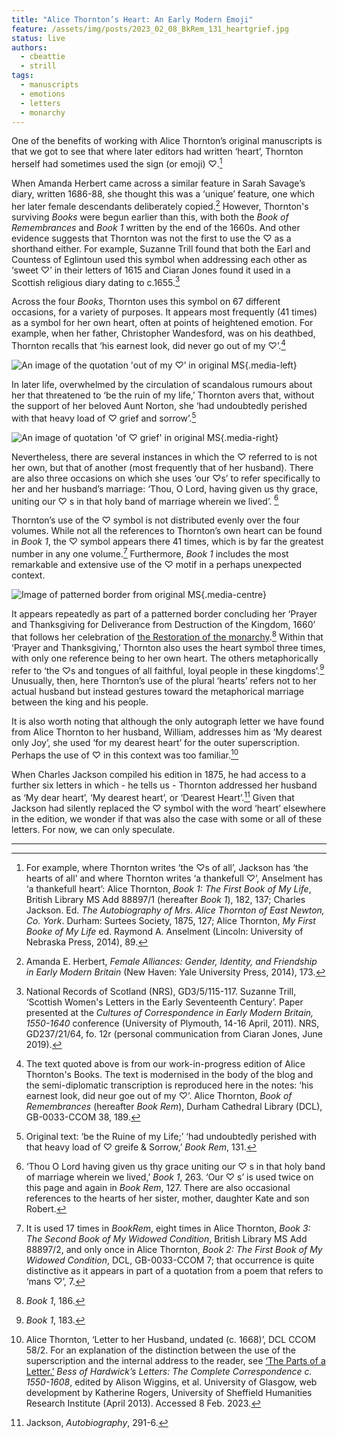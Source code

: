 ```yaml
---
title: "Alice Thornton’s Heart: An Early Modern Emoji"
feature: /assets/img/posts/2023_02_08_BkRem_131_heartgrief.jpg
status: live
authors:
  - cbeattie
  - strill
tags:
  - manuscripts
  - emotions
  - letters
  - monarchy
---
```


One of the benefits of working with Alice Thornton’s original manuscripts is that we got to see that where later editors had written ‘heart’, Thornton herself had sometimes used the sign (or emoji) ♡.[^1]

When Amanda Herbert came across a similar feature in Sarah Savage’s diary, written 1686-88, she thought this was a ‘unique’ feature, one which her later female descendants deliberately copied.[^2] However, Thornton's surviving _Books_ were begun earlier than this, with both the _Book of Remembrances_ and _Book 1_ written by the end of the 1660s. And other evidence suggests that Thornton was not the first to use the ♡ as a shorthand either. For example, Suzanne Trill found that both the Earl and Countess of Eglintoun used this symbol when addressing each other as ‘sweet ♡’ in their letters of 1615 and Ciaran Jones found it used in a Scottish religious diary dating to c.1655.[^3]

Across the four _Books_, Thornton uses this symbol on 67 different occasions, for a variety of purposes. It appears most frequently (41 times) as a symbol for her own heart, often at points of heightened emotion. For example, when her father, Christopher Wandesford, was on his deathbed, Thornton recalls that ‘his earnest look, did never go out of my ♡’.[^4]

![An image of the quotation 'out of my ♡’ in original MS]({{"/assets/img/posts/2023_02_08_BkRem_189_myheart.jpg"|url}} "Alice Thornton, _Book of Remembrances_, 189. © Derek Beattie"){.media-left}

In later life, overwhelmed by the circulation of scandalous rumours about her that threatened to ‘be the ruin of my life,’ Thornton avers that, without the support of her beloved Aunt Norton, she ‘had undoubtedly perished with that heavy load of ♡ grief and sorrow’.[^5]

![An image of quotation 'of ♡ grief' in original MS]({{"/assets/img/posts/2023_02_08_BkRem_131_heartgrief.jpg"|url}} "Alice Thornton, _Book of Remembrances_, 131. © Derek Beattie"){.media-right}

Nevertheless, there are several instances in which the ♡ referred to is not her own, but that of another (most frequently that of her husband). There are also three occasions on which she uses ‘our ♡s’ to refer specifically to her and her husband’s marriage: ‘Thou, O Lord, having given us thy grace, uniting our ♡ s in that holy band of marriage wherein we lived’. [^6]

Thornton’s use of the ♡ symbol is not distributed evenly over the four volumes. While not all the references to Thornton’s own heart can be found in _Book 1_, the ♡ symbol appears there 41 times, which is by far the greatest number in any one volume.[^7] Furthermore, _Book 1_ includes the most remarkable and extensive use of the ♡ motif in a perhaps unexpected context.

![Image of patterned border from original MS]({{"/assets/img/posts/2023_02_08_Bk1_186_JE_Hearts.jpg"|url}} "Patterned border in Alice Thornton, _The First Book of My Life_, 
British Library MS Add 88897/1, 186. © Joanne Edge"){.media-centre}

It appears repeatedly as part of a patterned border concluding her ‘Prayer and Thanksgiving for Deliverance from Destruction of the Kingdom, 1660’ that follows her celebration of [the Restoration of the monarchy](https://thornton.kdl.kcl.ac.uk/posts/blog/2022-09-12-a-house-divided/).[^8] Within that ‘Prayer and Thanksgiving,’ Thornton also uses the heart symbol three times, with only one reference being to her own heart. The others metaphorically refer to ‘the ♡s and tongues of all faithful, loyal people in these kingdoms’.[^9] Unusually, then, here Thornton’s use of the plural ‘hearts’ refers not to her actual husband but instead gestures toward the metaphorical marriage between the king and his people.

It is also worth noting that although the only autograph letter we have found from Alice Thornton to her husband, William, addresses him as ‘My dearest only Joy’, she used ‘for my dearest heart’ for the outer superscription. Perhaps the use of ♡ in this context was too familiar.[^10]

When Charles Jackson compiled his edition in 1875, he had access to a further six letters in which - he tells us - Thornton addressed her husband as ‘My dear heart’, ‘My dearest heart’, or ‘Dearest Heart’.[^11] Given that Jackson had silently replaced the ♡ symbol with the word ‘heart’ elsewhere in the edition, we wonder if that was also the case with some or all of these letters. For now, we can only speculate.

---

[^1]: For example, where Thornton writes ‘the ♡s of all’, Jackson has ‘the hearts of all’ and where Thornton writes ‘a thankefull ♡’, Anselment has ‘a thankefull heart’: Alice Thornton, _Book 1: The First Book of My Life_, British Library MS Add 88897/1 (hereafter _Book 1_), 182, 137; Charles Jackson. Ed. _The Autobiography of Mrs. Alice Thornton of East Newton, Co. York_. Durham: Surtees Society, 1875, 127; Alice Thornton, _My First Booke of My Life_ ed. Raymond A. Anselment (Lincoln: University of Nebraska Press, 2014), 89.
[^2]: Amanda E. Herbert, _Female Alliances: Gender, Identity, and Friendship in Early Modern Britain_ (New Haven: Yale University Press, 2014), 173.
[^3]: National Records of Scotland (NRS), GD3/5/115-117. Suzanne Trill, ‘Scottish Women's Letters in the Early Seventeenth Century’. Paper presented at the _Cultures of Correspondence in Early Modern Britain, 1550-1640_ conference (University of Plymouth, 14-16 April, 2011). NRS, GD237/21/64, fo. 12r (personal communication from Ciaran Jones, June 2019).
[^4]: The text quoted above is from our work-in-progress edition of Alice Thornton's Books. The text is modernised in the body of the blog and the semi-diplomatic transcription is reproduced here in the notes: ‘his earnest look, did neur goe out of my ♡’. Alice Thornton, _Book of Remembrances_ (hereafter _Book Rem_), Durham Cathedral Library (DCL), GB-0033-CCOM 38, 189.
[^5]: Original text: ‘be the Ruine of my Life;’ ‘had undoubtedly perished with that heavy load of ♡ greife & Sorrow,’ _Book Rem_, 131.
[^6]: ‘Thou O Lord having given us thy grace uniting our ♡ s in that holy band of marriage wherein we lived,’ _Book 1_, 263. ‘Our ♡ s’ is used twice on this page and again in _Book Rem_, 127. There are also occasional references to the hearts of her sister, mother, daughter Kate and son Robert.
[^7]: It is used 17 times in _BookRem_, eight times in Alice Thornton, _Book 3: The Second Book of My Widowed Condition_, British Library MS Add 88897/2, and only once in Alice Thornton, _Book 2: The First Book of My Widowed Condition_, DCL, GB-0033-CCOM 7; that occurrence is quite distinctive as it appears in part of a quotation from a poem that refers to ‘mans ♡’, 7.
[^8]: _Book 1_, 186.
[^9]: _Book 1_, 183.
[^10]: Alice Thornton, ‘Letter to her Husband, undated (c. 1668)’, DCL CCOM 58/2. For an explanation of the distinction between the use of the superscription and the internal address to the reader, see [‘The Parts of a Letter.’](https://www.bessofhardwick.org/background.jsp?id=174) _Bess of Hardwick’s Letters: The Complete Correspondence c. 1550-1608_, edited by Alison Wiggins, et al. University of Glasgow, web development by Katherine Rogers, University of Sheffield Humanities Research Institute (April 2013). Accessed 8 Feb. 2023.
[^11]: Jackson, _Autobiography_, 291-6.
